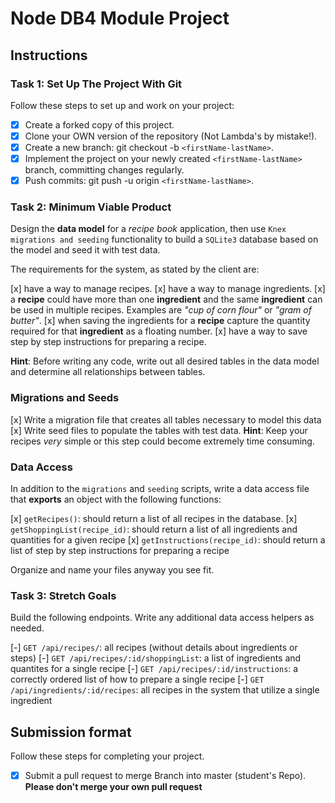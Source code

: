 # Node DB4 Module Project

## Instructions

### Task 1: Set Up The Project With Git

Follow these steps to set up and work on your project:

- [x] Create a forked copy of this project.
- [x] Clone your OWN version of the repository (Not Lambda's by mistake!).
- [x] Create a new branch: git checkout -b `<firstName-lastName>`.
- [x] Implement the project on your newly created `<firstName-lastName>` branch, committing changes regularly.
- [x] Push commits: git push -u origin `<firstName-lastName>`.

### Task 2: Minimum Viable Product

Design the **data model** for a _recipe book_ application, then use `Knex migrations and seeding` functionality to build a `SQLite3` database based on the model and seed it with test data.

The requirements for the system, as stated by the client are:

[x] have a way to manage recipes.
[x] have a way to manage ingredients.
[x] a **recipe** could have more than one **ingredient** and the same **ingredient** can be used in multiple recipes. Examples are _"cup of corn flour"_ or _"gram of butter"_.
[x] when saving the ingredients for a **recipe** capture the quantity required for that **ingredient** as a floating number.
[x] have a way to save step by step instructions for preparing a recipe.

**Hint**: Before writing any code, write out all desired tables in the data model and determine all relationships between tables.

### Migrations and Seeds

[x] Write a migration file that creates all tables necessary to model this data
[x] Write seed files to populate the tables with test data. **Hint**: Keep your recipes *very* simple or this step could become extremely time consuming.

### Data Access

In addition to the `migrations` and `seeding` scripts, write a data access file that **exports** an object with the following functions:

[x] `getRecipes()`: should return a list of all recipes in the database.
[x] `getShoppingList(recipe_id)`: should return a list of all ingredients and quantities for a given recipe
[x] `getInstructions(recipe_id)`: should return a list of step by step instructions for preparing a recipe

Organize and name your files anyway you see fit.

### Task 3: Stretch Goals

Build the following endpoints. Write any additional data access helpers as needed.

[-] `GET /api/recipes/`: all recipes (without details about ingredients or steps)
[-] `GET /api/recipes/:id/shoppingList`: a list of ingredients and quantites for a single recipe
[-] `GET /api/recipes/:id/instructions`: a correctly ordered list of how to prepare a single recipe
[-] `GET /api/ingredients/:id/recipes`: all recipes in the system that utilize a single ingredient

## Submission format

Follow these steps for completing your project.

- [x] Submit a pull request to merge <firstName-lastName> Branch into master (student's  Repo). **Please don't merge your own pull request**
